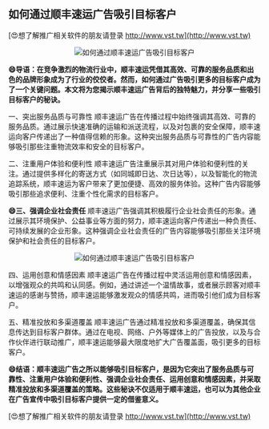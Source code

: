 ## **如何通过顺丰速运广告吸引目标客户**

[😍想了解推广相关软件的朋友请登录 http://www.vst.tw](http://www.vst.tw)

 <center><img src="https://vst.tw/MP4/tuiguang/png/8.png" alt="如何通过顺丰速运广告吸引目标客户"></center>

**😄导语：在竞争激烈的物流行业中，顺丰速运凭借其高效、可靠的服务品质和出色的品牌形象成为了行业的佼佼者。然而，如何通过广告吸引更多的目标客户成为了一个关键问题。本文将为您揭示顺丰速运广告背后的独特魅力，并分享一些吸引目标客户的秘诀。**

一、突出服务品质与可靠性
顺丰速运广告在传播过程中始终强调其高效、可靠的服务品质。通过展示快速准确的运输和派送流程，以及对包裹的安全保障，顺丰速运向客户传递出了一种值得信赖的形象。这种突出服务品质与可靠性的广告内容能够吸引那些注重物流效率和安全的目标客户。

二、注重用户体验和便利性
顺丰速运广告注重展示其对用户体验和便利性的关注。通过提供多样化的寄送方式（如同城即日达、次日达等），以及智能化的物流追踪系统，顺丰速运为客户带来了更加便捷、高效的服务体验。这种广告内容能够吸引那些追求便利、注重个性化需求的目标客户。

**😄三、强调企业社会责任**
顺丰速运广告强调其积极履行企业社会责任的形象。通过展示其环境保护、公益事业等方面的努力，顺丰速运向客户传递出一种负责任、可持续发展的企业形象。这种强调企业社会责任的广告内容能够吸引那些关注环境保护和社会责任的目标客户。

 <center><img src="https://vst.tw/MP4/tuiguang/png/3.png" alt="如何通过顺丰速运广告吸引目标客户"></center>

四、运用创意和情感因素
顺丰速运广告在传播过程中灵活运用创意和情感因素，以增强观众的共鸣和认同感。例如，通过讲述一个温情故事，或者展示顾客对顺丰速运的感谢与赞扬，顺丰速运能够激发观众的情感共鸣，进而吸引他们成为目标客户。

五、精准投放和多渠道覆盖
顺丰速运广告通过精准投放和多渠道覆盖，确保其信息传达到目标客户群体。通过在电视、网络、户外等媒体上的广告投放，以及与合作伙伴进行联动推广，顺丰速运能够最大限度地扩大广告覆盖面，吸引更多的目标客户。

**😄结语：顺丰速运广告之所以能够吸引目标客户，是因为它突出了服务品质与可靠性、注重用户体验和便利性、强调企业社会责任、运用创意和情感因素，并采取精准投放和多渠道覆盖的策略。这些秘诀不仅适用于顺丰速运，也可以为其他企业在广告宣传中吸引目标客户提供一定的借鉴意义。**

[😍想了解推广相关软件的朋友请登录 http://www.vst.tw](http://www.vst.tw)



